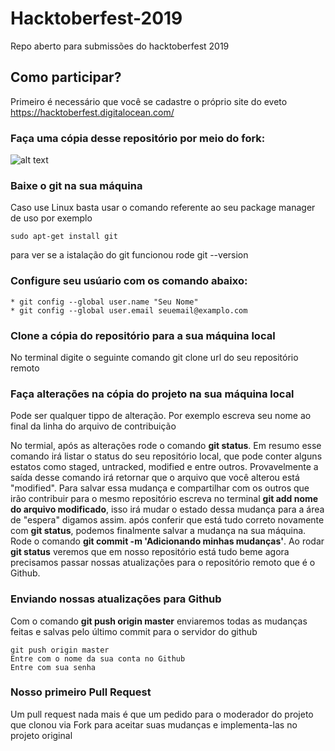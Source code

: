 # Hacktoberfest-2019
Repo aberto para submissões do hacktoberfest 2019
## Como participar? 
Primeiro é necessário que você se cadastre o próprio site do eveto
https://hacktoberfest.digitalocean.com/


### Faça uma cópia desse repositório por meio do fork:

![alt text](https://raw.githubusercontent.com/username/projectname/branch/path/to/img.png)

### Baixe o git na sua máquina ###
Caso use Linux basta usar o comando referente ao seu package manager de uso por exemplo

```
sudo apt-get install git
```

para ver se a istalação do git funcionou rode 
git --version
### Configure seu usúario com os comando abaixo: ###
```
* git config --global user.name "Seu Nome"
* git config --global user.email seuemail@examplo.com
```

### Clone a cópia do repositório para a sua máquina local
 No terminal digite o seguinte comando
 git clone url do seu repositório remoto
 
 ### Faça alterações na cópia do projeto na sua máquina local 
 Pode ser qualquer tippo de alteração. Por exemplo escreva seu nome ao final da linha do arquivo de contribuição
 
No termial, após as alterações rode o comando __git status__. Em resumo esse comando irá listar o status do seu repositório local, que pode conter alguns estatos como staged, untracked, modified e entre outros.
Provavelmente a saída desse comando irá retornar que o arquivo que você alterou está "modified". Para salvar essa mudança e compartilhar com os outros que irão contribuir para o mesmo repositório escreva no terminal __git add nome do arquivo modificado__, isso irá mudar o estado dessa mudança para a área de "espera" digamos assim. após conferir que está tudo correto novamente com __git status__, podemos finalmente salvar a mudança na sua máquina. Rode o comando __git commit -m 'Adicionando minhas mudanças'__.
Ao rodar __git status__ veremos que em nosso repositório está tudo beme agora precisamos passar nossas atualizações para o repositório remoto que é o Github.

### Enviando nossas atualizações para Github
Com o comando __git push origin master__ enviaremos todas as mudanças feitas e salvas pelo último commit para o servidor do github
```
git push origin master
Entre com o nome da sua conta no Github
Entre com sua senha 
```
 ### Nosso primeiro Pull Request
 
Um pull request nada mais é que um pedido para o moderador do projeto que clonou via Fork para aceitar suas mudanças e implementa-las no projeto original
